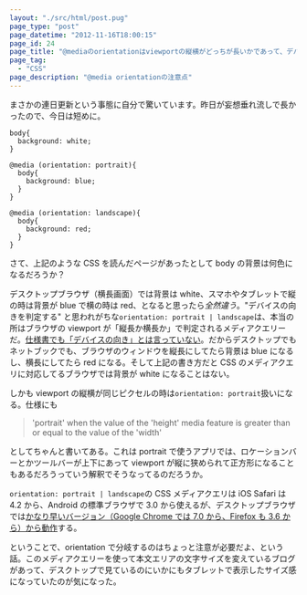 ```yaml
---
layout: "./src/html/post.pug"
page_type: "post"
page_datetime: "2012-11-16T18:00:15"
page_id: 24
page_title: "@mediaのorientationはviewportの縦横がどっちが長いかであって、デバイスが縦か横かじゃないですよ"
page_tag:
  - "CSS"
page_description: "@media orientationの注意点"
---
```


まさかの連日更新という事態に自分で驚いています。昨日が妄想垂れ流しで長かったので、今日は短めに。

```
body{
  background: white;
}

@media (orientation: portrait){
  body{
    background: blue;
  }
}

@media (orientation: landscape){
  body{
    background: red;
  }
}
```

さて、上記のような CSS を読んだページがあったとして body の背景は何色になるだろうか？

デスクトップブラウザ（横長画面）では背景は white、スマホやタブレットで縦の時は背景が blue で横の時は red、となると思ったら*全然違う*。"デバイスの向きを判定する" と思われがちな`orientation: portrait | landscape`は、本当の所はブラウザの viewport が「縦長か横長か」で判定されるメディアクエリーだ。[仕様書でも「デバイスの向き」とは言っていない](http://www.w3.org/TR/css3-mediaqueries/#orientation)。だからデスクトップでもネットブックでも、ブラウザのウィンドウを縦長にしてたら背景は blue になるし、横長にしてたら red になる。そして上記の書き方だと CSS のメディアクエリに対応してるブラウザでは背景が white になることはない。

しかも viewport の縦横が同じピクセルの時は`orientation: portrait`扱いになる。仕様にも

> 'portrait' when the value of the 'height' media feature is greater than or equal to the value of the 'width'

としてちゃんと書いてある。これは portrait で使うアプリでは、ロケーションバーとかツールバーが上下にあって viewport が縦に狭められて正方形になることもあるだろうっていう解釈でそうなってるのだろうか。

`orientation: portrait | landscape`の CSS メディアクエリは iOS Safari は 4.2 から、Android の標準ブラウザで 3.0 から使えるが、デスクトップブラウザでは[かなり早いバージョン（Google Chrome では 7.0 から、Firefox も 3.6 から）から動作](http://caniuse.com/#feat=deviceorientation)する。

ということで、orientation で分岐するのはちょっと注意が必要だよ、という話。このメディアクエリーを使って本文エリアの文字サイズを変えているブログがあって、デスクトップで見ているのにいかにもタブレットで表示したサイズ感になっていたのが気になった。
